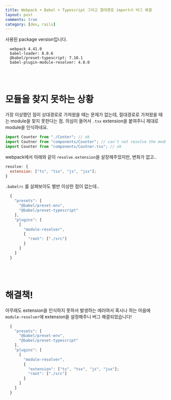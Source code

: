 ```yaml
---
title: Webpack + Babel + Typescript 그리고 절대경로 import시 버그 해결
layout: post
comments: true
category: [dev, rails]
---
```


<!--more-->

사용된 package version입니다.

```
  webpack 4.41.0
  babel-loader: 8.0.6
  @babel/preset-typescript: 7.10.1
  babel-plugin-module-resolver: 4.0.0
```

<br/>
<br/>

# 모듈을 찾지 못하는 상황

가장 이상했던 점이 상대경로로 가져왔을 때는 문제가 없는데, 절대경로로 가져왔을 때는 module을 찾지 못한다는 점.
의심이 들어서 `.tsx` extension을 붙여주니 제대로 module을 인식하네요.

```javascript
import Counter from "./Conter"; // ok
import Coutner from "components/Counter"; // can't not resolve the module
import Counter from "components/Coutner.tsx"; // ok
```

webpack에서 아래와 같이 `resolve.extension`을 살장헤주었지만, 변화가 없고..

```js
resolve: {
  extension: ["ts", "tsx", "js", "jsx"];
}
```

`.babelrc` 를 살펴보아도 별반 이상한 점이 없는데..

```js
  {
    "presets": [
      "@babel/preset-env",
      "@babel/preset-typescript"
    ],
    "plugins": [
      [
        "module-resolver",
        {
          "root": ["./src"]
        }
      ]
    ]
  }
```

<br/>
<br/>

# 해결책!

아무래도 extension을 인식하지 못하서 발생하는 에러여서 혹시나 하는 마음에 `module-resolver`에 extension을 설정해주니 버그 해결되었습니다!

```js
  {
    "presets": [
      "@babel/preset-env",
      "@babel/preset-typescript"
    ],
    "plugins": [
      [
        "module-resolver",
        {
          "extension": ["ts", "tsx", "js", "jsx"];
          "root": ["./src"]
        }
      ]
    ]
  }

```
